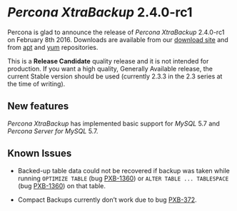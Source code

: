 # *Percona XtraBackup* 2.4.0-rc1

Percona is glad to announce the release of *Percona XtraBackup* 2.4.0-rc1 on
February 8th 2016. Downloads are available from our [download site](http://www.percona.com/downloads/XtraBackup/) and from [apt](../../installation/apt_repo.md#apt-repo)
and [yum](../../installation/yum_repo.md#yum-repo) repositories.

This is a **Release Candidate** quality release and it is not intended for
production. If you want a high quality, Generally Available release, the
current Stable version should be used (currently 2.3.3 in the 2.3 series at the
time of writing).

## New features

*Percona XtraBackup* has implemented basic support for *MySQL* 5.7 and *Percona Server for MySQL* 5.7.

## Known Issues

* Backed-up table data could not be recovered if backup was taken while running
`OPTIMIZE TABLE` (bug [PXB-1360](https://jira.percona.com/browse/PXB-1360)) or `ALTER TABLE ... TABLESPACE` (bug
[PXB-1360](https://jira.percona.com/browse/PXB-1360)) on that table.

* Compact Backups currently don’t work due to bug [PXB-372](https://jira.percona.com/browse/PXB-372).
